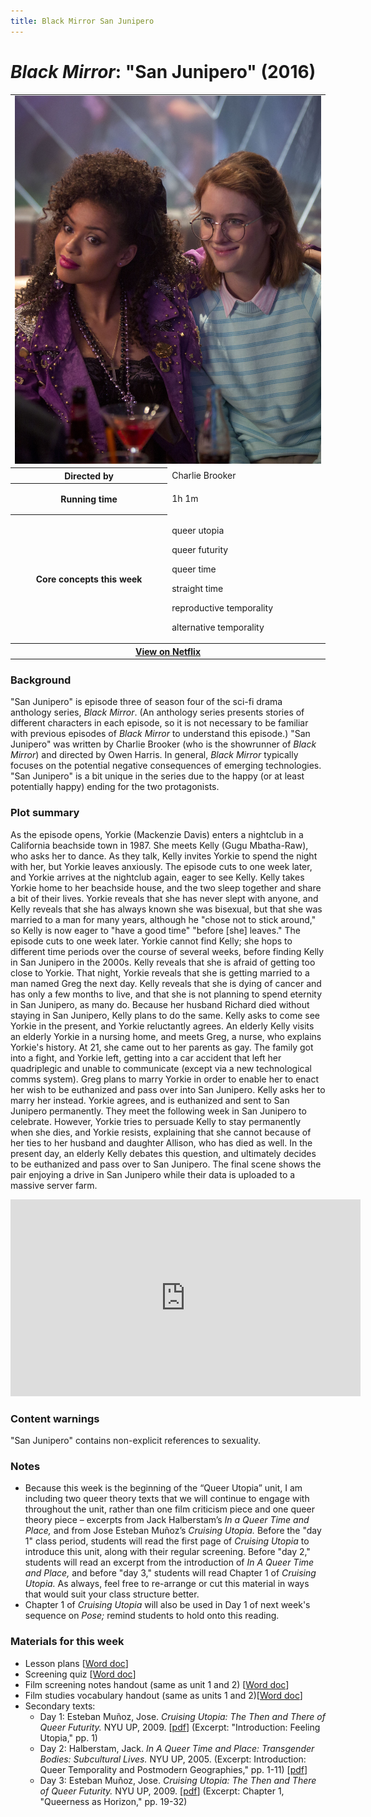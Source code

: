 ```yaml
---
title: Black Mirror San Junipero
---
```

# *Black Mirror*: "San Junipero" (2016)

<table class="infobox"><tbody>
<tr><td colspan="2" class="infobox-center">

<a href="/modules/unit 4: queer utopias/sanjunipero.jpg">
<img src="/modules/unit 4: queer utopias/sanjunipero.jpg" class="infobox-poster" />
</a></td></tr>

<tr><th scope="row" class="infobox-label">Directed by</th><td class="infobox-data">
Charlie Brooker
</td></tr><tr><th scope="row" class="infobox-label">Running time</th><td class="infobox-data">

1h 1m

</td></tr><tr><th scope="row" class="infobox-label">Core concepts this week</th><td class="infobox-data">

<p>queer utopia</p>
<p>queer futurity</p>
<p>queer time</p>
<p>straight time</p>
<p>reproductive temporality</p>
<p>alternative temporality</p>

</td></tr><tr><th colspan="2" class="infobox-center">
<a href="https://www.netflix.com/watch/80104625?trackId=13752289&tctx=0%2C0%2Ceec351eaa2a1c20b38706f7734cfd84eb167f32a%3A51ebef661f29ea4f7f18068b628180b73556d9d6%2Ceec351eaa2a1c20b38706f7734cfd84eb167f32a%3A51ebef661f29ea4f7f18068b628180b73556d9d6%2Cunknown%2C">
View on Netflix</a></th></tr></tbody></table>

### Background

"San Junipero" is episode three of season four of the sci-fi drama anthology series, *Black Mirror*. (An anthology series presents stories of different characters in each episode, so it is not necessary to be familiar with previous episodes of *Black Mirror* to understand this episode.) "San Junipero" was written by Charlie Brooker (who is the showrunner of *Black Mirror*) and directed by Owen Harris. In general, *Black Mirror* typically focuses on the potential negative consequences of emerging technologies. "San Junipero" is a bit unique in the series due to the happy (or at least potentially happy) ending for the two protagonists.

### Plot summary

As the episode opens, Yorkie (Mackenzie Davis) enters a nightclub in a California beachside town in 1987. She meets Kelly (Gugu Mbatha-Raw), who asks her to dance. As they talk, Kelly invites Yorkie to spend the night with her, but Yorkie leaves anxiously. The episode cuts to one week later, and Yorkie arrives at the nightclub again, eager to see Kelly. Kelly takes Yorkie home to her beachside house, and the two sleep together and share a bit of their lives. Yorkie reveals that she has never slept with anyone, and Kelly reveals that she has always known she was bisexual, but that she was married to a man for many years, although he "chose not to stick around," so Kelly is now eager to "have a good time" "before [she] leaves." The episode cuts to one week later. Yorkie cannot find Kelly; she hops to different time periods over the course of several weeks, before finding Kelly in San Junipero in the 2000s. Kelly reveals that she is afraid of getting too close to Yorkie. That night, Yorkie reveals that she is getting married to a man named Greg the next day. Kelly reveals that she is dying of cancer and has only a few months to live, and that she is not planning to spend eternity in San Junipero, as many do. Because her husband Richard died without staying in San Junipero, Kelly plans to do the same. Kelly asks to come see Yorkie in the present, and Yorkie reluctantly agrees. An elderly Kelly visits an elderly Yorkie in a nursing home, and meets Greg, a nurse, who explains Yorkie's history. At 21, she came out to her parents as gay. The family got into a fight, and Yorkie left, getting into a car accident that left her quadriplegic and unable to communicate (except via a new technological comms system). Greg plans to marry Yorkie in order to enable her to enact her wish to be euthanized and pass over into San Junipero. Kelly asks her to marry her instead. Yorkie agrees, and is euthanized and sent to San Junipero permanently. They meet the following week in San Junipero to celebrate. However, Yorkie tries to persuade Kelly to stay permanently when she dies, and Yorkie resists, explaining that she cannot because of her ties to her husband and daughter Allison, who has died as well. In the present day, an elderly Kelly debates this question, and ultimately decides to be euthanized and pass over to San Junipero. The final scene shows the pair enjoying a drive in San Junipero while their data is uploaded to a massive server farm.

<div class="video-container">
<iframe width="560" height="315" src="https://www.youtube.com/embed/ZrQjjYncvDg" frameborder="0" allow="accelerometer; autoplay; clipboard-write; encrypted-media; gyroscope; picture-in-picture" allowfullscreen></iframe>
</div>

### Content warnings
"San Junipero" contains non-explicit references to sexuality.

### Notes
* Because this week is the beginning of the “Queer Utopia” unit, I am including two queer theory texts that we will continue to engage with throughout the unit, rather than one film criticism piece and one queer theory piece – excerpts from Jack Halberstam’s *In a Queer Time and Place,* and from Jose Esteban Muñoz’s *Cruising Utopia.* Before the "day 1" class period, students will read the first page of *Cruising Utopia* to introduce this unit, along with their regular screening. Before "day 2," students will read an excerpt from the introduction of *In A Queer Time and Place,* and before "day 3," students will read Chapter 1 of *Cruising Utopia.* As always, feel free to re-arrange or cut this material in ways that would suit your class structure better.
* Chapter 1 of *Cruising Utopia* will also be used in Day 1 of next week's sequence on *Pose;* remind students to hold onto this reading.

### Materials for this week
* Lesson plans [<a href="/modules/unit 4: queer utopias/San Junipero LP.docx" download>Word doc</a>]
* Screening quiz [<a href="/modules/unit 4: queer utopias/San Junipero Screening Quiz.docx" download>Word doc</a>]
* Film screening notes handout (same as unit 1 and 2) [<a href="/modules/unit 4: queer utopias/Film Screening Notes Handout.docx" download>Word doc</a>]
* Film studies vocabulary handout (same as units 1 and 2)[<a href="/modules/unit 4: queer utopias/Film Studies Vocabulary.docx" download>Word doc</a>]
* Secondary texts:
    * Day 1: Esteban Muñoz, Jose. *Cruising Utopia: The Then and There of Queer Futurity.* NYU UP, 2009. [<a href="/modules/unit 4: queer utopias/Munoz Feeling Utopia.pdf" download>pdf</a>] (Excerpt: "Introduction: Feeling Utopia," pp. 1)
    * Day 2: Halberstam, Jack. *In A Queer Time and Place: Transgender Bodies: Subcultural Lives.* NYU UP, 2005. (Excerpt: Introduction: Queer Temporality and Postmodern Geographies," pp. 1-11) [<a href="/modules/unit 4: queer utopias/In A Queer Time and Place.pdf" download>pdf</a>]
    * Day 3: Esteban Muñoz, Jose. *Cruising Utopia: The Then and There of Queer Futurity.* NYU UP, 2009. [<a href="/modules/unit 4: queer utopias/Munoz Queerness as Horizon.pdf" download>pdf</a>] (Excerpt: Chapter 1, "Queerness as Horizon," pp. 19-32)
